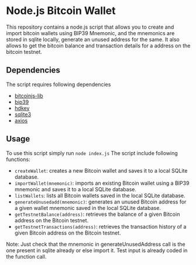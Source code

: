 # Node.js Bitcoin Wallet
This repository contains a node.js script that allows you to create and import bitcoin wallets using BIP39 Mnemonic, and the mnemonics are stored in sqlite locally, generate an unused address for the same. It also allows to get the bitcoin balance and transaction details for a address on the bitcoin testnet.

## Dependencies
The script requires following dependencies
* [bitcoinjs-lib](https://github.com/bitcoinjs/bitcoinjs-lib)
* [bip39](https://github.com/bitcoinjs/bip39)
* [hdkey](https://github.com/cryptocoinjs/hdkey)
* [sqlite3](https://github.com/TryGhost/node-sqlite3)
* [axios](https://github.com/axios/axios)

## Usage
To use this script simply run 
`node index.js`
The script include following functions:
* `createWallet`: creates a new Bitcoin wallet and saves it to a local SQLite database.
* `importWallet(mnemonic)`: imports an existing Bitcoin wallet using a BIP39 mnemonic and saves it to a local SQLite database.
* `listWallets`: lists all Bitcoin wallets saved in the local SQLite database.
* `generateUnusedadd(mnemonic)`: generates an unused Bitcoin address for a given wallet mnemonic saved in the local SQLite database.
* `getTestnetBalance(address)`: retrieves the balance of a given Bitcoin address on the Bitcoin testnet.
* `getTestnetTransactions(address)`: retrieves the transaction history of a given Bitcoin address on the Bitcoin testnet.

Note: Just check that the mnemonic in generateUnusedAddress call is the one present in sqlite already or else import it. Test input is already coded in the function call.

